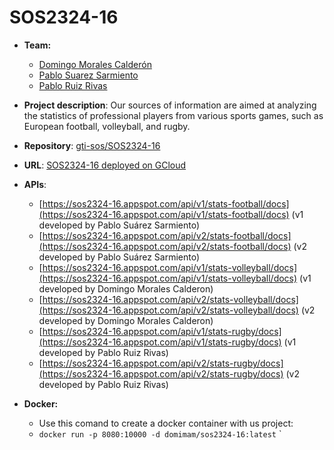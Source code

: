 # SOS2324-16

- **Team:**
   - [Domingo Morales Calderón](https://github.com/Domingo-Morales-TI-Grupo4)
   - [Pablo Suarez Sarmiento](https://github.com/Pablosuasar)
   - [Pablo Ruiz Rivas](https://github.com/pablorivast)

- **Project description**: Our sources of information are aimed at analyzing the statistics of professional players from various sports games, such as European football, volleyball, and rugby.
- **Repository**: [gti-sos/SOS2324-16](https://github.com/gti-sos/SOS2324-16)
- **URL**: [SOS2324-16 deployed on GCloud](https://sos2324-16.appspot.com)
- **APIs**: 
   - [https://sos2324-16.appspot.com/api/v1/stats-football/docs](https://sos2324-16.appspot.com/api/v1/stats-football/docs) (v1 developed by Pablo Suárez Sarmiento)
   - [https://sos2324-16.appspot.com/api/v2/stats-football/docs](https://sos2324-16.appspot.com/api/v2/stats-football/docs) (v2 developed by Pablo Suárez Sarmiento)
   - [https://sos2324-16.appspot.com/api/v1/stats-volleyball/docs](https://sos2324-16.appspot.com/api/v1/stats-volleyball/docs) (v1 developed by Domingo Morales Calderon)
   - [https://sos2324-16.appspot.com/api/v2/stats-volleyball/docs](https://sos2324-16.appspot.com/api/v2/stats-volleyball/docs) (v2 developed by Domingo Morales Calderon)
   - [https://sos2324-16.appspot.com/api/v1/stats-rugby/docs](https://sos2324-16.appspot.com/api/v1/stats-rugby/docs) (v1 developed by Pablo Ruiz Rivas)
   - [https://sos2324-16.appspot.com/api/v2/stats-rugby/docs](https://sos2324-16.appspot.com/api/v2/stats-rugby/docs) (v2 developed by Pablo Ruiz Rivas)

- **Docker:**
   -  Use this comand to create a docker container with us project:
   - `docker run -p 8080:10000 -d domimam/sos2324-16:latest`
`
